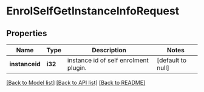 # EnrolSelfGetInstanceInfoRequest

## Properties

Name | Type | Description | Notes
------------ | ------------- | ------------- | -------------
**instanceid** | **i32** | instance id of self enrolment plugin. | [default to null]

[[Back to Model list]](../README.md#documentation-for-models) [[Back to API list]](../README.md#documentation-for-api-endpoints) [[Back to README]](../README.md)


